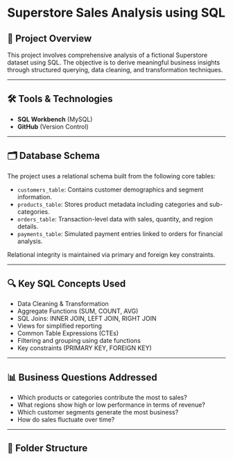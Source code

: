 # Superstore Sales Analysis using SQL

## 📌 Project Overview
This project involves comprehensive analysis of a fictional Superstore dataset using SQL. The objective is to derive meaningful business insights through structured querying, data cleaning, and transformation techniques.

---

## 🛠️ Tools & Technologies
- **SQL Workbench** (MySQL)
- **GitHub** (Version Control)

---

## 🗂️ Database Schema

The project uses a relational schema built from the following core tables:

- `customers_table`: Contains customer demographics and segment information.
- `products_table`: Stores product metadata including categories and sub-categories.
- `orders_table`: Transaction-level data with sales, quantity, and region details.
- `payments_table`: Simulated payment entries linked to orders for financial analysis.

Relational integrity is maintained via primary and foreign key constraints.

---

## 🔍 Key SQL Concepts Used

- Data Cleaning & Transformation
- Aggregate Functions (SUM, COUNT, AVG)
- SQL Joins: INNER JOIN, LEFT JOIN, RIGHT JOIN
- Views for simplified reporting
- Common Table Expressions (CTEs)
- Filtering and grouping using date functions
- Key constraints (PRIMARY KEY, FOREIGN KEY)

---

## 📊 Business Questions Addressed

- Which products or categories contribute the most to sales?
- What regions show high or low performance in terms of revenue?
- Which customer segments generate the most business?
- How do sales fluctuate over time?

---

## 📁 Folder Structure
